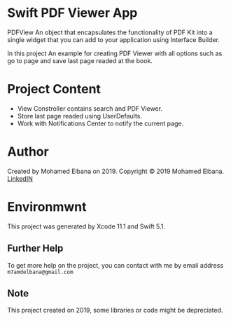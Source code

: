 # Swift PDF Viewer App

PDFView
An object that encapsulates the functionality of PDF Kit into a single widget that you can add to your application using Interface Builder.

In this project
An example for creating PDF Viewer with all options such as go to page and save last page readed at the book.


# Project Content

- View Constroller contains search and PDF Viewer.
- Store last page readed using UserDefaults.
- Work with Notifications Center to notify the current page.


# Author

Created by Mohamed Elbana on 2019.
Copyright © 2019 Mohamed Elbana.
[LinkedIN](https://www.linkedin.com/in/mohamed-elbana-a5a214ab)


# Environmwnt

This project was generated by Xcode 11.1 and Swift 5.1.

## Further Help

To get more help on the project, you can contact with me by email address `m7amdelbana@gmail.com`

## Note

This project created on 2019, some libraries or code might be depreciated.
